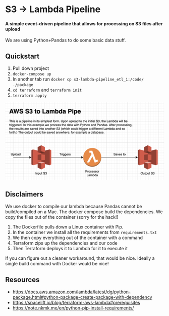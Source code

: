 # S3 -> Lambda Pipeline

#### A simple event-driven pipeline that allows for processing on S3 files after upload

We are using Python+Pandas to do some basic data stuff.

## Quickstart
1. Pull down project
1. `docker-compose up`
1. In another tab run `docker cp s3-lambda-pipeline_etl_1:/code/ ./package`
1. `cd terraform` and `terraform init`
1. `terraform apply`

![Arch Diagram](./resources/s3-lambda-pipeline.png)

## Disclaimers
We use docker to compile our lambda because Pandas cannot be build/compiled on a Mac. The docker compose build the dependencies. We copy the files out of the container (sorry for the hack!)

1. The Dockerfile pulls down a Linux container with Pip.
1. In the container we install all the requirements from `requirements.txt`
1. We then copy everything out of the container with a command
1. Terraform zips up the dependencies and our code
1. Then Terraform deploys it to Lambda for it to execute it

If you can figure out a cleaner workaround, that would be nice. Ideally a single build command with Docker would be nice!

## Resources
- https://docs.aws.amazon.com/lambda/latest/dg/python-package.html#python-package-create-package-with-dependency
- https://spacelift.io/blog/terraform-aws-lambda#prerequisites
- https://note.nkmk.me/en/python-pip-install-requirements/